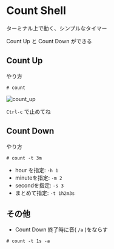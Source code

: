 # Count Shell
ターミナル上で動く、シンプルなタイマー

Count Up と Count Down ができる


## Count Up
やり方
```
# count
```
![count_up](https://cloud.githubusercontent.com/assets/8287121/11087667/98e93304-889f-11e5-8fe4-346a15f2c5de.gif)

`Ctrl-c` で止めてね


## Count Down
やり方
```
# count -t 3m
```
* hour  を指定:  `-h 1 ` 
* minuteを指定:  `-m 2 ` 
* secondを指定:  `-s 3 `
* まとめて指定:  `-t 1h2m3s`


## その他
* Count Down 終了時に音( `/a` )をならす
```
# count -t 1s -a
```
